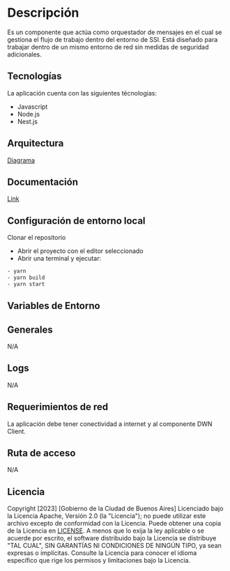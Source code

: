 # Descripción

Es un componente que actúa como orquestador de mensajes en el cual se gestiona el flujo de trabajo dentro del entorno de SSI. 
Está diseñado para trabajar dentro de un mismo entorno de red sin medidas de seguridad adicionales.

## Tecnologías

La aplicación cuenta con las siguientes técnologias:

* Javascript
* Node.js
* Nest.js
  
## Arquitectura
[Diagrama](https://docs.quarkid.org/Arquitectura/arquitectura)

## Documentación
[Link](https://docs.quarkid.org/Arquitectura/componentes)

## Configuración de entorno local

Clonar el repositorio

- Abrir el proyecto con el editor seleccionado
- Abrir una terminal y ejecutar:

```bash
- yarn
- yarn build
- yarn start
```

## Variables de Entorno
## Generales

N/A 

## Logs

N/A

## Requerimientos de red

La aplicación debe tener conectividad a internet y al componente DWN Client.

## Ruta de acceso

N/A

## Licencia
Copyright [2023] [Gobierno de la Ciudad de Buenos Aires]
Licenciado bajo la Licencia Apache, Versión 2.0 (la "Licencia");
no puede utilizar este archivo excepto de conformidad con la Licencia.
Puede obtener una copia de la Licencia en [LICENSE](http://www.apache.org/licenses/LICENSE-2.0). A menos que lo exija la ley aplicable o se acuerde por escrito, el software
distribuido bajo la Licencia se distribuye "TAL CUAL",
SIN GARANTÍAS NI CONDICIONES DE NINGÚN TIPO, ya sean expresas o implícitas.
Consulte la Licencia para conocer el idioma específico que rige los permisos y
limitaciones bajo la Licencia.
